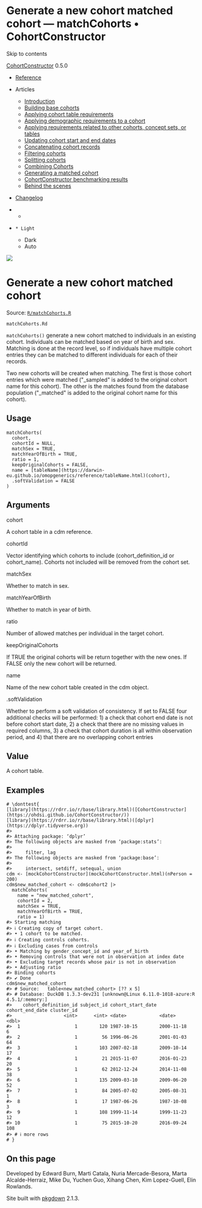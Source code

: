 # Generate a new cohort matched cohort — matchCohorts • CohortConstructor

Skip to contents

[CohortConstructor](../index.html) 0.5.0

  * [Reference](../reference/index.html)
  * Articles
    * [Introduction](../articles/a00_introduction.html)
    * [Building base cohorts](../articles/a01_building_base_cohorts.html)
    * [Applying cohort table requirements](../articles/a02_cohort_table_requirements.html)
    * [Applying demographic requirements to a cohort](../articles/a03_require_demographics.html)
    * [Applying requirements related to other cohorts, concept sets, or tables](../articles/a04_require_intersections.html)
    * [Updating cohort start and end dates](../articles/a05_update_cohort_start_end.html)
    * [Concatenating cohort records](../articles/a06_concatanate_cohorts.html)
    * [Filtering cohorts](../articles/a07_filter_cohorts.html)
    * [Splitting cohorts](../articles/a08_split_cohorts.html)
    * [Combining Cohorts](../articles/a09_combine_cohorts.html)
    * [Generating a matched cohort](../articles/a10_match_cohorts.html)
    * [CohortConstructor benchmarking results](../articles/a11_benchmark.html)
    * [Behind the scenes](../articles/a12_behind_the_scenes.html)
  * [Changelog](../news/index.html)


  *   * [](https://github.com/OHDSI/CohortConstructor/)
  *     * Light
    * Dark
    * Auto



![](../logo.png)

# Generate a new cohort matched cohort

Source: [`R/matchCohorts.R`](https://github.com/OHDSI/CohortConstructor/blob/main/R/matchCohorts.R)

`matchCohorts.Rd`

`matchCohorts()` generate a new cohort matched to individuals in an existing cohort. Individuals can be matched based on year of birth and sex. Matching is done at the record level, so if individuals have multiple cohort entries they can be matched to different individuals for each of their records.

Two new cohorts will be created when matching. The first is those cohort entries which were matched ("_sampled" is added to the original cohort name for this cohort). The other is the matches found from the database population ("_matched" is added to the original cohort name for this cohort).

## Usage
    
    
    matchCohorts(
      cohort,
      cohortId = NULL,
      matchSex = TRUE,
      matchYearOfBirth = TRUE,
      ratio = 1,
      keepOriginalCohorts = FALSE,
      name = [tableName](https://darwin-eu.github.io/omopgenerics/reference/tableName.html)(cohort),
      .softValidation = FALSE
    )

## Arguments

cohort
    

A cohort table in a cdm reference.

cohortId
    

Vector identifying which cohorts to include (cohort_definition_id or cohort_name). Cohorts not included will be removed from the cohort set.

matchSex
    

Whether to match in sex.

matchYearOfBirth
    

Whether to match in year of birth.

ratio
    

Number of allowed matches per individual in the target cohort.

keepOriginalCohorts
    

If TRUE the original cohorts will be return together with the new ones. If FALSE only the new cohort will be returned.

name
    

Name of the new cohort table created in the cdm object.

.softValidation
    

Whether to perform a soft validation of consistency. If set to FALSE four additional checks will be performed: 1) a check that cohort end date is not before cohort start date, 2) a check that there are no missing values in required columns, 3) a check that cohort duration is all within observation period, and 4) that there are no overlapping cohort entries

## Value

A cohort table.

## Examples
    
    
    # \donttest{
    [library](https://rdrr.io/r/base/library.html)([CohortConstructor](https://ohdsi.github.io/CohortConstructor/))
    [library](https://rdrr.io/r/base/library.html)([dplyr](https://dplyr.tidyverse.org))
    #> 
    #> Attaching package: ‘dplyr’
    #> The following objects are masked from ‘package:stats’:
    #> 
    #>     filter, lag
    #> The following objects are masked from ‘package:base’:
    #> 
    #>     intersect, setdiff, setequal, union
    cdm <- [mockCohortConstructor](mockCohortConstructor.html)(nPerson = 200)
    cdm$new_matched_cohort <- cdm$cohort2 |>
      matchCohorts(
        name = "new_matched_cohort",
        cohortId = 2,
        matchSex = TRUE,
        matchYearOfBirth = TRUE,
        ratio = 1)
    #> Starting matching
    #> ℹ Creating copy of target cohort.
    #> • 1 cohort to be matched.
    #> ℹ Creating controls cohorts.
    #> ℹ Excluding cases from controls
    #> • Matching by gender_concept_id and year_of_birth
    #> • Removing controls that were not in observation at index date
    #> • Excluding target records whose pair is not in observation
    #> • Adjusting ratio
    #> Binding cohorts
    #> ✔ Done
    cdm$new_matched_cohort
    #> # Source:   table<new_matched_cohort> [?? x 5]
    #> # Database: DuckDB 1.3.3-dev231 [unknown@Linux 6.11.0-1018-azure:R 4.5.1/:memory:]
    #>    cohort_definition_id subject_id cohort_start_date cohort_end_date cluster_id
    #>                   <int>      <int> <date>            <date>               <dbl>
    #>  1                    1        120 1987-10-15        2000-11-18               6
    #>  2                    1         56 1996-06-26        2001-01-03              64
    #>  3                    1        103 2007-02-18        2009-10-14              17
    #>  4                    1         21 2015-11-07        2016-01-23              20
    #>  5                    1         62 2012-12-24        2014-11-08              38
    #>  6                    1        135 2009-03-10        2009-06-20              52
    #>  7                    1         84 2005-07-02        2005-08-31               1
    #>  8                    1         17 1987-06-26        1987-10-08               3
    #>  9                    1        108 1999-11-14        1999-11-23              12
    #> 10                    1         75 2015-10-20        2016-09-24             108
    #> # ℹ more rows
    # }
    

## On this page

Developed by Edward Burn, Marti Catala, Nuria Mercade-Besora, Marta Alcalde-Herraiz, Mike Du, Yuchen Guo, Xihang Chen, Kim Lopez-Guell, Elin Rowlands.

Site built with [pkgdown](https://pkgdown.r-lib.org/) 2.1.3.
